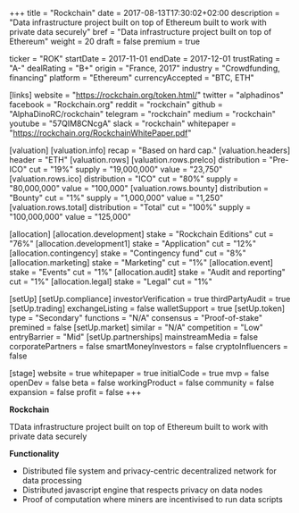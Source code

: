 +++
title = "Rockchain"
date = 2017-08-13T17:30:02+02:00
description = "Data infrastructure project built on top of Ethereum built to work with private data securely"
bref = "Data infrastructure project built on top of Ethereum"
weight = 20
draft = false
premium = true

ticker = "ROK"
startDate = 2017-11-01
endDate = 2017-12-01
trustRating = "A-"
dealRating = "B+"
origin = "France, 2017"
industry = "Crowdfunding, financing"
platform = "Ethereum"
currencyAccepted = "BTC, ETH"

[links]
  website = "https://rockchain.org/token.html/"
  twitter = "alphadinos"
  facebook = "Rockchain.org"
  reddit = "rockchain"
  github = "AlphaDinoRC/rockchain"
  telegram = "rockchain"
  medium = "rockchain"
  youtube = "57QIM8CNcgA"
  slack = "rockchain"
  whitepaper = "https://rockchain.org/RockchainWhitePaper.pdf"

[valuation]
  [valuation.info]
    recap = "Based on hard cap."
  [valuation.headers]
    header = "ETH"
  [valuation.rows]
    [valuation.rows.preIco]
      distribution = "Pre-ICO"
      cut = "19%"
      supply = "19,000,000"
      value = "23,750"
    [valuation.rows.ico]
      distribution = "ICO"
      cut = "80%"
      supply = "80,000,000"
      value = "100,000"
    [valuation.rows.bounty]
      distribution = "Bounty"
      cut = "1%"
      supply = "1,000,000"
      value = "1,250"
    [valuation.rows.total]
      distribution = "Total"
      cut = "100%"
      supply = "100,000,000"
      value = "125,000"

[allocation]
  [allocation.development]
    stake = "Rockchain Editions"
    cut = "76%"
  [allocation.development1]
    stake = "Application"
    cut = "12%"
  [allocation.contingency]
    stake = "Contingency fund"
    cut = "8%"
  [allocation.marketing]
    stake = "Marketing"
    cut = "1%"
  [allocation.event]
    stake = "Events"
    cut = "1%"
  [allocation.audit]
    stake = "Audit and reporting"
    cut = "1%"
  [allocation.legal]
    stake = "Legal"
    cut = "1%"

[setUp]
  [setUp.compliance]
    investorVerification = true
    thirdPartyAudit = true
  [setUp.trading]
    exchangeListing = false
    walletSupport = true
  [setUp.token]
    type = "Secondary"
    functions = "N/A"
    consensus = "Proof-of-stake"
    premined = false
  [setUp.market]
    similar = "N/A"
    competition = "Low"
    entryBarrier = "Mid"
  [setUp.partnerships]
    mainstreamMedia = false
    corporatePartners = false
    smartMoneyInvestors = false
    cryptoInfluencers = false

[stage]
  website = true
  whitepaper = true
  initialCode = true
  mvp = false
  openDev = false
  beta = false
  workingProduct = false
  community = false
  expansion = false
  profit = false
+++

**Rockchain**

TData infrastructure project built on top of Ethereum built to work with private data securely

**Functionality**

* Distributed file system and privacy-centric decentralized network for data processing
* Distributed javascript engine that respects privacy on data nodes
* Proof of computation where miners are incentivised to run data scripts
